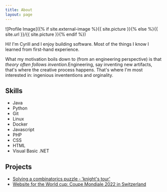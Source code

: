 ```yaml
---
title: About
layout: page
---
```

![Profile Image]({% if site.external-image %}{{ site.picture }}{% else %}{{ site.url }}/{{ site.picture }}{% endif %})

<p>Hi! I'm Cyrill and I enjoy building software. Most of the things I know I learned from first-hand experience.  </p>

<p>What my motivation boils down to (from an engineering perspective) is that <i>theory often follows invention.</i>Engineering, say inventing new artifacts, that's where the creative process happens. That's where I'm most interested in: ingenious invententions and orginality. </p>

<h2>Skills</h2>

<ul class="skill-list">
	<li>Java</li>
	<li>Python</li>
	<li>Git</li>
    <li>Linux</li>
	<li>Docker </li>
	<li>Javascript </li>
	<li>PHP</li>
	<li>CSS</li>
	<li>HTML</li>
	<li>Visual Basic .NET</li>
</ul>

<h2>Projects</h2>
<ul>
	<li><a href="https://github.com/cyrillkuettel/knights-tour">Solving a combinatorics puzzle ‐ 'knight's tour'</a></li>
	<li><a href="https://www.coupemondiale.ch/">Website for the World cup: Coupe Mondiale 2022 in Switzerland</a></li>
</ul>

